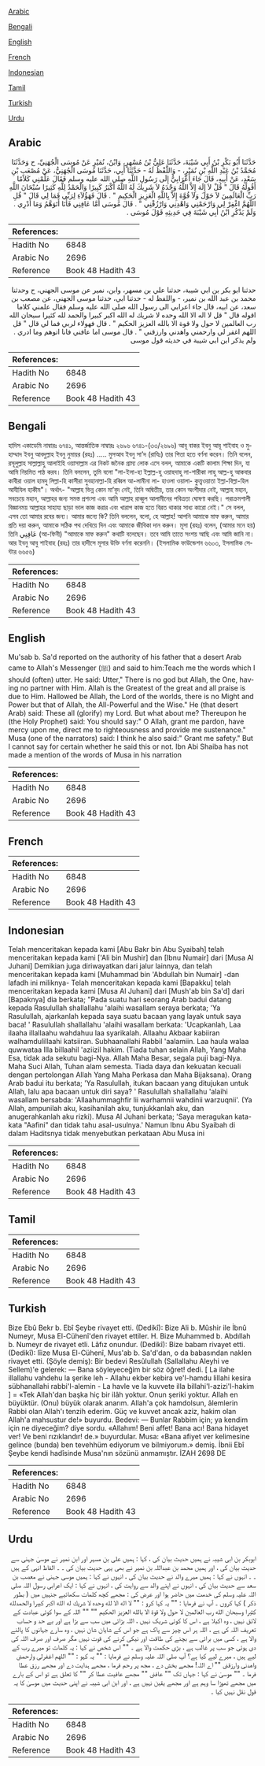 [Arabic](#arabic)

[Bengali](#bengali)

[English](#english)

[French](#french)

[Indonesian](#indonesian)

[Tamil](#tamil)

[Turkish](#turkish)

[Urdu](#urdu)

## Arabic


<div dir="rtl" lang="ar" style={{fontSize:'larger',backgroundColor:'#f8f9fa',padding:20}}>
حَدَّثَنَا أَبُو بَكْرِ بْنُ أَبِي شَيْبَةَ، حَدَّثَنَا عَلِيُّ بْنُ مُسْهِرٍ، وَابْنُ، نُمَيْرٍ عَنْ مُوسَى الْجُهَنِيِّ، ح وَحَدَّثَنَا مُحَمَّدُ بْنُ عَبْدِ اللَّهِ بْنِ نُمَيْرٍ، - وَاللَّفْظُ لَهُ - حَدَّثَنَا أَبِي، حَدَّثَنَا مُوسَى الْجُهَنِيُّ، عَنْ مُصْعَبِ بْنِ سَعْدٍ، عَنْ أَبِيهِ، قَالَ جَاءَ أَعْرَابِيٌّ إِلَى رَسُولِ اللَّهِ صلى الله عليه وسلم فَقَالَ عَلِّمْنِي كَلاَمًا أَقُولُهُ قَالَ ‏"‏ قُلْ لاَ إِلَهَ إِلاَّ اللَّهُ وَحْدَهُ لاَ شَرِيكَ لَهُ اللَّهُ أَكْبَرُ كَبِيرًا وَالْحَمْدُ لِلَّهِ كَثِيرًا سُبْحَانَ اللَّهِ رَبِّ الْعَالَمِينَ لاَ حَوْلَ وَلاَ قُوَّةَ إِلاَّ بِاللَّهِ الْعَزِيزِ الْحَكِيمِ ‏"‏ ‏.‏ قَالَ فَهَؤُلاَءِ لِرَبِّي فَمَا لِي قَالَ ‏"‏ قُلِ اللَّهُمَّ اغْفِرْ لِي وَارْحَمْنِي وَاهْدِنِي وَارْزُقْنِي ‏"‏ ‏.‏ قَالَ مُوسَى أَمَّا عَافِنِي فَأَنَا أَتَوَهَّمُ وَمَا أَدْرِي ‏.‏ وَلَمْ يَذْكُرِ ابْنُ أَبِي شَيْبَةَ فِي حَدِيثِهِ قَوْلَ مُوسَى ‏.‏
</div>
<div style={{backgroundColor:'#f8f9fa',padding:20, marginBottom: 10}}><table> <thead> <tr> <th>References:</th> <th></th> </tr> </thead> <tbody><tr><td>Hadith No</td><td>6848</td></tr><tr><td>Arabic No</td><td>2696</td></tr><tr><td>Reference</td><td>Book 48 Hadith 43</td></tr></tbody></table></div>


<div dir="rtl" lang="ar" style={{fontSize:'larger',backgroundColor:'#f8f9fa',padding:20}}>
حدثنا ابو بكر بن ابي شيبة، حدثنا علي بن مسهر، وابن، نمير عن موسى الجهني، ح وحدثنا محمد بن عبد الله بن نمير، - واللفظ له - حدثنا ابي، حدثنا موسى الجهني، عن مصعب بن سعد، عن ابيه، قال جاء اعرابي الى رسول الله صلى الله عليه وسلم فقال علمني كلاما اقوله قال " قل لا اله الا الله وحده لا شريك له الله اكبر كبيرا والحمد لله كثيرا سبحان الله رب العالمين لا حول ولا قوة الا بالله العزيز الحكيم " . قال فهولاء لربي فما لي قال " قل اللهم اغفر لي وارحمني واهدني وارزقني " . قال موسى اما عافني فانا اتوهم وما ادري . ولم يذكر ابن ابي شيبة في حديثه قول موسى
</div>
<div style={{backgroundColor:'#f8f9fa',padding:20, marginBottom: 10}}><table> <thead> <tr> <th>References:</th> <th></th> </tr> </thead> <tbody><tr><td>Hadith No</td><td>6848</td></tr><tr><td>Arabic No</td><td>2696</td></tr><tr><td>Reference</td><td>Book 48 Hadith 43</td></tr></tbody></table></div>

## Bengali


<div dir="ltr" lang="bn" style={{fontSize:'larger',backgroundColor:'#f8f9fa',padding:20}}>
হাদিস একাডেমি নাম্বারঃ ৬৭৪১, আন্তর্জাতিক নাম্বারঃ ২৬৯৬ ৬৭৪১-(৩৩/২৬৯৬) আবূ বাকর ইবনু আবূ শাইবাহ ও মুহাম্মাদ ইবনু আবদুল্লাহ ইবনু নুমায়র (রহঃ) ..... মুসআব ইবনু সা’দ (রাযিঃ) তার পিতা হতে বর্ণনা করেন। তিনি বলেন, রসূলুল্লাহ সাল্লাল্লাহু আলাইহি ওয়াসাল্লাম এর নিকট জনৈক গ্রাম্য লোক এসে বলল, আমাকে একটি কালাম শিক্ষা দিন, যা আমি নিয়মিত পাঠ করব। তিনি বললেন, তুমি বলো "লা-ইলা-হা ইল্লাল্ল-হু ওয়াহদাহু লা-শারীকা লাহু আল্ল-হু আকবার কাবীরা ওয়াল হামদু লিল্লা-হি কাসীরা সুবহানাল্লা-হি রব্বিল আ-লামীনা লা- হাওলা ওয়ালা- কুত্ত্বওয়াতা ইল্লা-বিল্লা-হিল আযীযিল হাকীম"। অর্থাৎ- "আল্লাহ ভিন্ন কোন মা’বূদ নেই, তিনি অদ্বিতীয়, তার কোন অংশীদার নেই, আল্লাহ মহান, সবচেয়ে মহান, আল্লাহর জন্য সমস্ত প্রশংসা এবং আমি আল্লাহ রাব্বুল আলামীনের পবিত্রতা ঘোষণা করছি। পরাক্রমশালী বিজ্ঞানময় আল্লাহর সাহায্য ছাড়া ভাল কাজ করার এবং খারাপ কাজ হতে বিরত থাকার সাধ্য কারো নেই।" সে বলল, এসব তো আমার রবের জন্য। আমার জন্যে কি? তিনি বললেন, বলো, হে আল্লাহ! আপনি আমাকে মাফ করুন, আমার প্রতি দয়া করুন, আমাকে সঠিক পথ দেখিয়ে দিন এবং আমাকে জীবিকা দান করুন। মূসা (রহঃ) বলেন, (আমার মনে হয়) তিনি عَافِنِي (আ-ফিনী) "আমাকে মাফ করুন" কথাটি বলেছেন। তবে আমি তাতে সংশয় আছি এবং আমি জানি না। আর ইবনু আবু শাইবাহ (রহঃ) তার হাদীসে মূসার উক্তি বর্ণনা করেননি। (ইসলামিক ফাউন্ডেশন ৬৬০৩, ইসলামিক সেন্টার ৬৬৫৬)
</div>
<div style={{backgroundColor:'#f8f9fa',padding:20, marginBottom: 10}}><table> <thead> <tr> <th>References:</th> <th></th> </tr> </thead> <tbody><tr><td>Hadith No</td><td>6848</td></tr><tr><td>Arabic No</td><td>2696</td></tr><tr><td>Reference</td><td>Book 48 Hadith 43</td></tr></tbody></table></div>

## English


<div dir="ltr" lang="en" style={{fontSize:'larger',backgroundColor:'#f8f9fa',padding:20}}>
Mu'sab b. Sa'd reported on the authority of his father that a desert Arab came to Allah's Messenger (ﷺ) and said to him:Teach me the words which I should (often) utter. He said: Utter," There is no god but Allah, the One, having no partner with Him. Allah is the Greatest of the great and all praise is due to Him. Hallowed be Allah, the Lord of the worlds, there is no Might and Power but that of Allah, the All-Powerful and the Wise." He (that desert Arab) said: These all (glorify) my Lord. But what about me? Thereupon he (the Holy Prophet) said: You should say:" O Allah, grant me pardon, have mercy upon me, direct me to righteousness and provide me sustenance." Musa (one of the narrators) said: I think he also said:" Grant me safety." But I cannot say for certain whether he said this or not. Ibn Abi Shaiba has not made a mention of the words of Musa in his narration
</div>
<div style={{backgroundColor:'#f8f9fa',padding:20, marginBottom: 10}}><table> <thead> <tr> <th>References:</th> <th></th> </tr> </thead> <tbody><tr><td>Hadith No</td><td>6848</td></tr><tr><td>Arabic No</td><td>2696</td></tr><tr><td>Reference</td><td>Book 48 Hadith 43</td></tr></tbody></table></div>

## French


<div dir="ltr" lang="fr" style={{fontSize:'larger',backgroundColor:'#f8f9fa',padding:20}}>

</div>
<div style={{backgroundColor:'#f8f9fa',padding:20, marginBottom: 10}}><table> <thead> <tr> <th>References:</th> <th></th> </tr> </thead> <tbody><tr><td>Hadith No</td><td>6848</td></tr><tr><td>Arabic No</td><td>2696</td></tr><tr><td>Reference</td><td>Book 48 Hadith 43</td></tr></tbody></table></div>

## Indonesian


<div dir="ltr" lang="id" style={{fontSize:'larger',backgroundColor:'#f8f9fa',padding:20}}>
Telah menceritakan kepada kami [Abu Bakr bin Abu Syaibah] telah menceritakan kepada kami ['Ali bin Mushir] dan [Ibnu Numair] dari [Musa Al Juhani] Demikian juga diriwayatkan dari jalur lainnya, dan telah menceritakan kepada kami [Muhammad bin 'Abdullah bin Numair] -dan lafadh ini miliknya- Telah menceritakan kepada kami [Bapakku] telah menceritakan kepada kami [Musa Al Juhani] dari [Mush'ab bin Sa'd] dari [Bapaknya] dia berkata; "Pada suatu hari seorang Arab badui datang kepada Rasulullah shallallahu 'alaihi wasallam seraya berkata; 'Ya Rasulullah, ajarkanlah kepada saya suatu bacaan yang layak untuk saya baca! ' Rasulullah shallallahu 'alaihi wasallam berkata: 'Ucapkanlah, Laa ilaaha illallaahu wahdahuu laa syarikalah. Allaahu Akbaar kabiiran walhamdulillaahi katsiiran. Subhaanallahi Rabbil 'aalamiin. Laa haula walaa quwwataa Illa billaahil 'aziizil hakim. (Tiada tuhan selain Allah, Yang Maha Esa, tidak ada sekutu bagi-Nya. Allah Maha Besar, segala puji bagi-Nya. Maha Suci Allah, Tuhan alam semesta. Tiada daya dan kekuatan kecuali dengan pertolongan Allah Yang Maha Perkasa dan Maha Bijaksana). Orang Arab badui itu berkata; 'Ya Rasulullah, itukan bacaan yang ditujukan untuk Allah, lalu apa bacaan untuk diri saya? ' Rasulullah shallallahu 'alaihi wasallam bersabda: 'Allaahummaghfir lii warhamnii wahdinii warzuqnii'. (Ya Allah, ampunilah aku, kasihanilah aku, tunjukkanlah aku, dan anugerahkanlah aku rizki). Musa Al Juhani berkata; 'Saya meragukan kata-kata "Aafini" dan tidak tahu asal-usulnya.' Namun Ibnu Abu Syaibah di dalam Haditsnya tidak menyebutkan perkataan Abu Musa ini
</div>
<div style={{backgroundColor:'#f8f9fa',padding:20, marginBottom: 10}}><table> <thead> <tr> <th>References:</th> <th></th> </tr> </thead> <tbody><tr><td>Hadith No</td><td>6848</td></tr><tr><td>Arabic No</td><td>2696</td></tr><tr><td>Reference</td><td>Book 48 Hadith 43</td></tr></tbody></table></div>

## Tamil


<div dir="ltr" lang="ta" style={{fontSize:'larger',backgroundColor:'#f8f9fa',padding:20}}>

</div>
<div style={{backgroundColor:'#f8f9fa',padding:20, marginBottom: 10}}><table> <thead> <tr> <th>References:</th> <th></th> </tr> </thead> <tbody><tr><td>Hadith No</td><td>6848</td></tr><tr><td>Arabic No</td><td>2696</td></tr><tr><td>Reference</td><td>Book 48 Hadith 43</td></tr></tbody></table></div>

## Turkish


<div dir="ltr" lang="tr" style={{fontSize:'larger',backgroundColor:'#f8f9fa',padding:20}}>
Bize Ebû Bekr b. Ebî Şeybe rivayet etti. (Dedikî): Bize Ali b. Mûshir ile İbnû Numeyr, Musa El-Cühenî'den rivayet ettiler. H. Bize Muhammed b. Abdıllah b. Numeyr de rivayet etli. Lâfız onundur. (Dedikî): Bize babam rivayet etti. (Dedikî): lîize Musa El-Cühenî, Mus'ab b. Sa'd'dan, o da babasından naklen rivayet etti. (Şöyle demiş): Bir bedevi Resûlullah (Sallallahu Aleyhi ve Sellem)'e gelerek: — Bana söyleyeceğim bir söz öğret! dedi. [ La ilahe illallahu vahdehu la şerike leh - Allahu ekber kebira ve'l-hamdu lillahi kesira sübhanallahi rabbi'l-alemin - La havle ve la kuvvete illa billahi'l-azizi'l-hakim ] = «Tek Allah'dan başka hiç bir ilâh yoktur. Onun şeriki yoktur. Allah en büyüktür. (Onu) büyük olarak anarım. Allah'a çok hamdolsun, âlemlerin Rabbi olan Allah'ı tenzih ederim. Güç ve kuvvet ancak aziz, hakim olan Allah'a mahsustur de!» buyurdu. Bedevi: — Bunlar Rabbim için; ya kendim için ne diyeceğim? diye sordu. «Allahım! Beni affet! Bana acı! Bana hidayet ver! Ve beni rızıklandır! de.» buyurdular. Musa: «Bana afiyet ver kelimesine gelince (bunda) ben tevehhüm ediyorum ve bilmiyorum.» demiş. İbnii Ebî Şeybe kendi hadîsinde Musa'nın sözünü anmamıştır. İZAH 2698 DE
</div>
<div style={{backgroundColor:'#f8f9fa',padding:20, marginBottom: 10}}><table> <thead> <tr> <th>References:</th> <th></th> </tr> </thead> <tbody><tr><td>Hadith No</td><td>6848</td></tr><tr><td>Arabic No</td><td>2696</td></tr><tr><td>Reference</td><td>Book 48 Hadith 43</td></tr></tbody></table></div>

## Urdu


<div dir="rtl" lang="ur" style={{fontSize:'larger',backgroundColor:'#f8f9fa',padding:20}}>
ابوبکر بن ابی شیبہ نے ہمیں حدیث بیان کی ، کہا : ہمیں علی بن مسہر اور ابن نمیر نے موسیٰ جہنی سے حدیث بیان کی ، اور ہمیں محمد بن عبداللہ بن نمیر نے بھی یہی حدیث بیان کی ۔ ۔ الفاظ انہی کے ہیں ۔ ۔ انہوں نے کہا : ہمیں میرے والد نے حدیث بیان کی ، انہوں نے کہا : ہمیں موسی جہنی نے معصب بن سعد سے حدیث بیان کی ، انہوں نے اپنے والد سے روایت کی ، انہوں نے کہا : ایک اعرابی رسول اللہ صلی اللہ علیہ وسلم کی خدمت میں حاضر ہوا اور عرض کی : مجھے کچھ کلمات سکھائیے جنہیں میں ( بطور ذکر ) کہا کروں ۔ آپ نے فرمایا : "" یہ کہا کرو : "" لا اله الا لله وحده لا شريك له الله اكبر كبيرا والحمدلله كثيرا وسبحان الله رب العالمين لا حول ولا قوة الا بالله العزيز الحكيم "" "" اللہ کے سوا کوئی عبادت کے لائق نہیں ، وہ اکیلا ہے ، اس کا کوئی شریک نہیں ، اللہ بڑائی میں سب سے بڑا ہے اور بے حد و حساب تعریف اللہ کی ہے ، اللہ ہر اس چیز سے پاک ہے جو اس کے شایان شان نہیں ، وہ سارے جہانوں کا پالنے والا ہے ، کسی میں برائی سے بچنے کی طاقت اور نیکی کرنے کی قوت نہیں مگر صرف اور صرف اللہ کی دی ہوئی جو سب پر غالب ہے ، بڑی حکمت والا ہے ۔ "" اس شخص نے کہا : یہ کلمات تو میرے رب کے لیے ہیں ، میرے لیے کیا ہے؟ آپ صلی اللہ علیہ وسلم نے فرمایا : "" یہ کہو : "" اللهم اغفرلى وارحمنى واهدنى وارزقنى "" اے اللہ! مجھے بخش دے ، مجھ پر رحم فرما ، مجھے ہدایت دے اور مجھے رزق عطا فرما ۔ "" موسیٰ نے کہا : جہاں تک "" عافنى "" مجھے عافیت عطا کر "" کا تعلق ہے تو اس کے بارے میں مجھے تھوڑا سا وہم ہے اور مجھے یقین نہیں ہے ، اور ابن ابی شیبہ نے اپنی حدیث میں موسیٰ کا یہ قول نقل نہیں کیا ۔
</div>
<div style={{backgroundColor:'#f8f9fa',padding:20, marginBottom: 10}}><table> <thead> <tr> <th>References:</th> <th></th> </tr> </thead> <tbody><tr><td>Hadith No</td><td>6848</td></tr><tr><td>Arabic No</td><td>2696</td></tr><tr><td>Reference</td><td>Book 48 Hadith 43</td></tr></tbody></table></div>